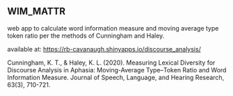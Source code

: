 ## WIM_MATTR

web app to calculate word information measure and moving average type token ratio per the methods
of Cunningham and Haley. 

available at: https://rb-cavanaugh.shinyapps.io/discourse_analysis/

Cunningham, K. T., & Haley, K. L. (2020). Measuring Lexical Diversity for Discourse Analysis in Aphasia: Moving-Average Type–Token Ratio and Word Information Measure. Journal of Speech, Language, and Hearing Research, 63(3), 710-721.